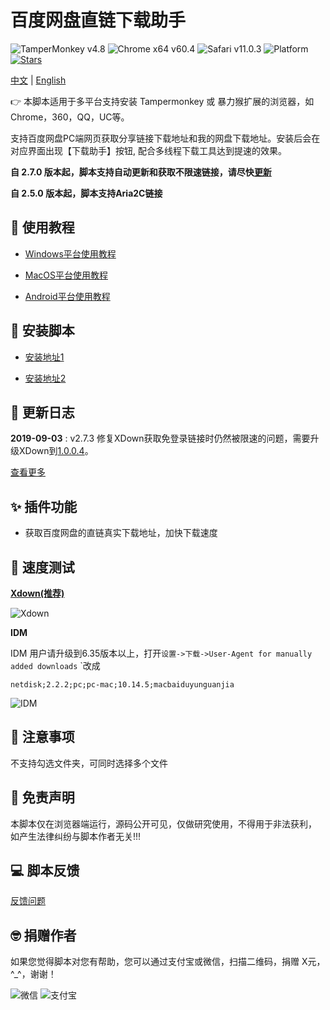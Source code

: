 # 百度网盘直链下载助手
![TamperMonkey v4.8](https://img.shields.io/badge/tamperMonkey-v4.8-brightgreen.svg) ![Chrome x64 v60.4](https://img.shields.io/badge/chrome%20x64-v76.0-brightgreen.svg) ![Safari v11.0.3](https://img.shields.io/badge/safari%20-v12.0-brightgreen.svg) ![Platform](https://img.shields.io/badge/platform-Windows%20%7C%20Mac%20%7C%20Android-blue.svg) [![Stars](https://img.shields.io/badge/GitHub-9000+-yellow.svg?style=social&logo=github)](https://github.com/syhyz1990/baiduyun)

[中文](README.md) | [English](README_EN.md)

👉 本脚本适用于多平台支持安装 Tampermonkey 或 暴力猴扩展的浏览器，如Chrome，360，QQ，UC等。

支持百度网盘PC端网页获取分享链接下载地址和我的网盘下载地址。安装后会在对应界面出现【下载助手】按钮, 配合多线程下载工具达到提速的效果。

**自 2.7.0 版本起，脚本支持自动更新和获取不限速链接，请尽快[更新](https://github.com/syhyz1990/baiduyun/raw/master/baiduyun.user.js)**

**自 2.5.0 版本起，脚本支持Aria2C链接**



## 📖 使用教程

- [Windows平台使用教程](https://www.baiduyun.wiki/zh-cn/windows.html)

- [MacOS平台使用教程](https://www.baiduyun.wiki/zh-cn/mac.html)

- [Android平台使用教程](https://www.baiduyun.wiki/zh-cn/android.html)

## 💽 安装脚本

- [安装地址1](https://github.com/syhyz1990/baiduyun/raw/master/baiduyun.user.js)

- [安装地址2](https://openuserjs.org/scripts/syhyz1990/百度网盘直链下载助手)

## 🔔 更新日志

**2019-09-03** : v2.7.3 修复XDown获取免登录链接时仍然被限速的问题，需要升级XDown到[1.0.0.4](http://pan.baiduyun.wiki/down)。

[查看更多](https://www.baiduyun.wiki/zh-cn/changelog.html)

## ✨ 插件功能
- 获取百度网盘的直链真实下载地址，加快下载速度

## 🚀 速度测试

**[Xdown(推荐)](http://pan.baiduyun.wiki/down)**

![Xdown](https://i.loli.net/2019/08/18/l4DzJh3Zvr8Osmt.gif)

**IDM**

IDM 用户请升级到6.35版本以上，打开`设置->下载->User-Agent for manually added downloads` `改成
```text
netdisk;2.2.2;pc;pc-mac;10.14.5;macbaiduyunguanjia
```

![IDM](https://i.loli.net/2019/05/04/5ccc6d8156d75.gif)

## 👻 注意事项
不支持勾选文件夹，可同时选择多个文件

## 📜 免责声明 
本脚本仅在浏览器端运行，源码公开可见，仅做研究使用，不得用于非法获利， 如产生法律纠纷与脚本作者无关!!!

## 💻 脚本反馈
[反馈问题](https://github.com/syhyz1990/baiduyun/issues)

## 🤓 捐赠作者
如果您觉得脚本对您有帮助，您可以通过支付宝或微信，扫描二维码，捐赠 X元，^_^，谢谢！
 
![微信](https://i.loli.net/2019/05/04/5ccc6d088bc31.jpg) ![支付宝](https://i.loli.net/2019/05/04/5ccc6d08a22f7.jpg)

